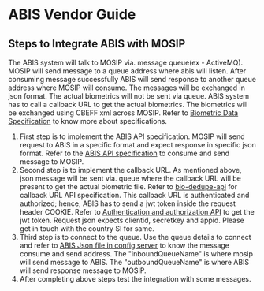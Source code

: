 # ABIS Vendor Guide

## Steps to Integrate ABIS with MOSIP
The ABIS system will talk to MOSIP via. message queue(ex - ActiveMQ). MOSIP will send message to a queue address where abis will listen. After consuming message successfully ABIS will send response to another queue address where MOSIP will consume. The messages will be exchanged in json format. The actual biometrics will not be sent via queue. ABIS system has to call a callback URL to get the actual biometrics. The biometrics will be exchanged using CBEFF xml across MOSIP. Refer to [Biometric Data Specification](https://mosipdocs.gitbook.io/platform/functionalities/biometric/biometric-data-specification) to know more about specifications.

1. First step is to implement the ABIS API specification. MOSIP will send request to ABIS in a specific format and expect response in specific json format. Refer to the [ABIS API specification](https://mosipdocs.gitbook.io/platform/functionalities/apis/abis-apis) to consume and send message to MOSIP.
2. Second step is to implement the callback URL. As mentioned above, json message will be sent via. queue where the callback URL will be present to get the actual biometric file. Refer to [bio-dedupe-api](https://mosipdocs.gitbook.io/platform/functionalities/apis/registration-processor-apis#5-bio-dedupe-api) for callback URL API specification. This callback URL is authenticated and authorized; hence, ABIS has to send a jwt token inside the request header COOKIE. Refer to [Authentication and authorization API](https://mosipdocs.gitbook.io/platform/functionalities/apis/authn-and-authz-apis#authenticate-using-clientid-and-secret-key) to get the jwt token. Request json expects clientid, secretkey and appid. Please get in touch with the country SI for same.
3. Third step is to connect to the queue. Use the queue details to connect and refer to [ABIS Json file in config server](https://github.com/mosip/mosip-config/blob/master/config-templates/RegistrationProcessorAbis-env.json) to know the message consume and send address. The "inboundQueueName" is where mosip will send message to ABIS. The "outboundQueueName" is where ABIS will send response message to MOSIP.
4. After completing above steps test the integration with some messages.
